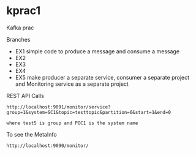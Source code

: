 # kprac1
Kafka prac

Branches
- EX1 simple code to produce a message and consume a message
- EX2	
- EX3
- EX4
- EX5	make producer a separate service, consumer a separate project and Monitoring service as a separate project 

REST API Calls

```
http://localhost:9091/monitor/service?group=1&system=SC1&topic=testtopic&partition=0&start=1&end=0

where test5 is group and POC1 is the system name
```

To see the MetaInfo

```
http://localhost:9090/monitor/
```